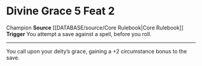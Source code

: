 ﻿---
actions: '[reaction]'
feat: Divine Grace
id: '218'
level: '2'
name: Divine Grace
rarity: Common
source: '[[DATABASE/source/Core Rulebook|Core Rulebook]]'
trait:
- '[[DATABASE/trait/Champion|Champion]]'
trigger: You attempt a save against a spell, before you roll.
type: Feat

---
# Divine Grace <span class="action-icon">5</span> <span class="item-type">Feat 2</span>

<span class="item-trait">Champion</span>
**Source** [[DATABASE/source/Core Rulebook|Core Rulebook]] 
**Trigger** You attempt a save against a spell, before you roll.

---
You call upon your deity’s grace, gaining a +2 circumstance bonus to the save.